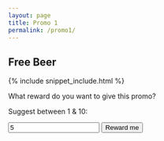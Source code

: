 ```yaml
---
layout: page
title: Promo 1
permalink: /promo1/
---
```


## Free Beer


{% include snippet_include.html %}

What reward do you want to give this promo?

Suggest between 1 & 10:
<form>
<input type="text" value="5" id="promovalue"/>
<input type="button" value="Reward me" onClick="rewardExperiment($(promovalue).val())"/>
</form>

